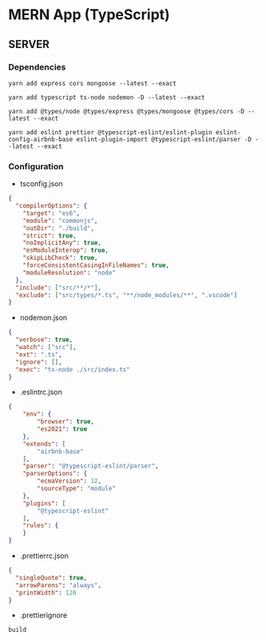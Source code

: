 # MERN App (TypeScript)

## SERVER
### Dependencies
```console
yarn add express cors mongoose --latest --exact

yarn add typescript ts-node nodemon -D --latest --exact

yarn add @types/node @types/express @types/mongoose @types/cors -D --latest --exact

yarn add eslint prettier @typescript-eslint/eslint-plugin eslint-config-airbnb-base eslint-plugin-import @typescript-eslint/parser -D --latest --exact
```

### Configuration
- tsconfig.json
```json
{
  "compilerOptions": {
    "target": "es6",
    "module": "commonjs",
    "outDir": "./build",
    "strict": true,
    "noImplicitAny": true,
    "esModuleInterop": true,
    "skipLibCheck": true,
    "forceConsistentCasingInFileNames": true,
    "moduleResolution": "node"
  },
  "include": ["src/**/*"],
  "exclude": ["src/types/*.ts", "**/node_modules/**", ".vscode"]
}
```

- nodemon.json
```json
{
  "verbose": true,
  "watch": ["src"],
  "ext": ".ts",
  "ignore": [],
  "exec": "ts-node ./src/index.ts"
}
```

- .eslintrc.json
```json
{
    "env": {
        "browser": true,
        "es2021": true
    },
    "extends": [
        "airbnb-base"
    ],
    "parser": "@typescript-eslint/parser",
    "parserOptions": {
        "ecmaVersion": 12,
        "sourceType": "module"
    },
    "plugins": [
        "@typescript-eslint"
    ],
    "rules": {
    }
}
```

- .prettierrc.json
```json
{
  "singleQuote": true,
  "arrowParens": "always",
  "printWidth": 120
}
```

- .prettierignore
```sh
build
```
